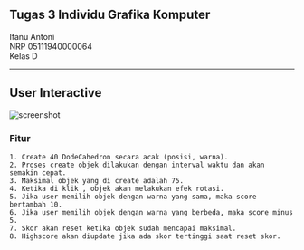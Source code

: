 ## Tugas 3 Individu Grafika Komputer


Ifanu Antoni <br>
NRP 05111940000064 <br>
Kelas D <br>

<hr>

## User Interactive
![screenshot](media/user-interactive.gif)

### Fitur

    1. Create 40 DodeCahedron secara acak (posisi, warna).
    2. Proses create objek dilakukan dengan interval waktu dan akan semakin cepat.
    3. Maksimal objek yang di create adalah 75.
    4. Ketika di klik , objek akan melakukan efek rotasi.
    5. Jika user memilih objek dengan warna yang sama, maka score bertambah 10.
    6. Jika user memilih objek dengan warna yang berbeda, maka score minus 5.
    7. Skor akan reset ketika objek sudah mencapai maksimal.
    8. Highscore akan diupdate jika ada skor tertinggi saat reset skor.